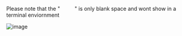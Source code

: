 Please note that the " ⠀⠀⠀ " is only blank space and wont show in a terminal enviornment 


![image](https://github.com/user-attachments/assets/c7b4f39f-f1be-4f5c-88b2-333ad75965e7)

